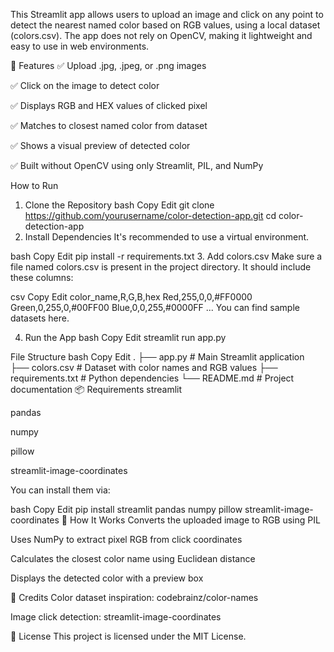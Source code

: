 This Streamlit app allows users to upload an image and click on any point to detect the nearest named color based on RGB values, using a local dataset (colors.csv). The app does not rely on OpenCV, making it lightweight and easy to use in web environments.

<!-- Replace with your screenshot if available -->

📌 Features
✅ Upload .jpg, .jpeg, or .png images

✅ Click on the image to detect color

✅ Displays RGB and HEX values of clicked pixel

✅ Matches to closest named color from dataset

✅ Shows a visual preview of detected color

✅ Built without OpenCV using only Streamlit, PIL, and NumPy

 How to Run
1. Clone the Repository
bash
Copy
Edit
git clone https://github.com/yourusername/color-detection-app.git
cd color-detection-app
2. Install Dependencies
It's recommended to use a virtual environment.

bash
Copy
Edit
pip install -r requirements.txt
3. Add colors.csv
Make sure a file named colors.csv is present in the project directory. It should include these columns:

csv
Copy
Edit
color_name,R,G,B,hex
Red,255,0,0,#FF0000
Green,0,255,0,#00FF00
Blue,0,0,255,#0000FF
...
You can find sample datasets here.

4. Run the App
bash
Copy
Edit
streamlit run app.py

 File Structure
bash
Copy
Edit
.
├── app.py               # Main Streamlit application
├── colors.csv           # Dataset with color names and RGB values
├── requirements.txt     # Python dependencies
└── README.md            # Project documentation
📦 Requirements
streamlit

pandas

numpy

pillow

streamlit-image-coordinates

You can install them via:

bash
Copy
Edit
pip install streamlit pandas numpy pillow streamlit-image-coordinates
🧠 How It Works
Converts the uploaded image to RGB using PIL

Uses NumPy to extract pixel RGB from click coordinates

Calculates the closest color name using Euclidean distance

Displays the detected color with a preview box

📸 Credits
Color dataset inspiration: codebrainz/color-names

Image click detection: streamlit-image-coordinates

📜 License
This project is licensed under the MIT License.
